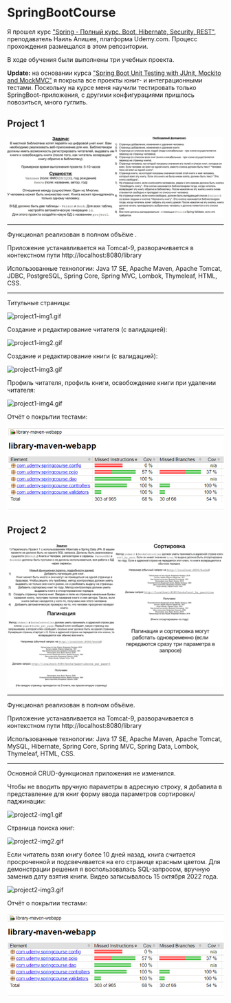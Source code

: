 # SpringBootCourse

Я прошел курс ["Spring - Полный курс. Boot, Hibernate, Security, REST"](https://www.udemy.com/course/spring-alishev/), 
преподаватель Наиль Алишев, платформа Udemy.com. Процесс прохождения размещался в этом репозитории.

В ходе обучения были выполнены три учебных проекта.

**Update:** на основании курса 
["Spring Boot Unit Testing with JUnit, Mockito and MockMVC"](https://www.udemy.com/course/spring-boot-unit-testing/)
я покрыла все проекты юнит- и интеграционными тестами. Поскольку на курсе меня научили тестировать только 
SpringBoot-приложения, с другими конфигурациями пришлось повозиться, много гуглить. 

## Project 1

![project1-task.jpg](Project1/img.jpg)

---

Функционал реализован в полном объёме   .

Приложение устанавливается на Tomcat-9, разворачивается в контекстном пути http://localhost:8080/library

Использованные технологии: Java 17 SE, Apache Maven, Apache Tomcat, JDBC, PostgreSQL, Spring Core, Spring MVC, Lombok,
Thymeleaf, HTML, CSS.

---

Титульные страницы:

![project1-img1.gif](Project1/img1.gif)

Создание и редактирование читателя (с валидацией):

![project1-img2.gif](Project1/img2.gif)

Создание и редактирование книги (с валидацией):

![project1-img3.gif](Project1/img3.gif)

Профиль читателя, профиль книги, освобождение книги при удалении читателя:

![project1-img4.gif](Project1/img4.gif)

Отчёт о покрытии тестами:

![project1-jacoco.png](Project1/jacoco.png)

## Project 2

![project2-task.jpg](Project2/Project2/img.jpg)

---

Функционал реализован в полном объёме.

Приложение устанавливается на Tomcat-9, разворачивается в контекстном пути http://localhost:8080/library

Использованные технологии: Java 17 SE, Apache Maven, Apache Tomcat, MySQL, Hibernate, Spring Core, Spring MVC,
Spring Data, Lombok, Thymeleaf, HTML, CSS.

---

Основной CRUD-функционал приложения не изменился.

Чтобы не вводить вручную параметры в адресную строку, я добавила в представление для книг форму ввода параметров 
сортировки/паджинации:

![project2-img1.gif](Project2/Project2/img1.gif)

Страница поиска книг:

![project2-img2.gif](Project2/Project2/img2.gif)

Если читатель взял книгу более 10 дней назад, книга считается просроченной и подсвечивается на его странице красным
цветом. Для демонстрации решения я воспользовалась SQL-запросом, вручную заменив дату взятия книги. Видео записывалось
15 октября 2022 года.

![project2-img3.gif](Project2/Project2/img3.gif)

Отчёт о покрытии тестами:

![project2-jacoco.png](Project2/Project2/jacoco.png)

